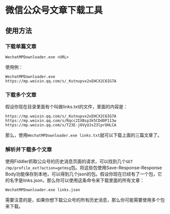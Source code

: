 # 微信公众号文章下载工具

## 使用方法

### 下载单篇文章

`WechatMPDownloader.exe <URL> ` 

使用例：

`WechatMPDownloader.exe https://mp.weixin.qq.com/s/_Kutnupvx2xEHCX2C6IG7A`

### 下载多个文章

假设你现在目录里面有个叫做links.txt的文件，里面的内容是：

```
https://mp.weixin.qq.com/s/_Kutnupvx2xEHCX2C6IG7A
https://mp.weixin.qq.com/s/Rqcc2IXBsp3k5CDd0P113w
https://mp.weixin.qq.com/s/T23E-jOVyUJsZ3lprUHLCA
```

那么，使用`WechatMPDownloader.exe links.txt`就可以下载上面的三篇文章了。

### 解析并下载多个文章

使用Fiddler抓取公众号的历史消息页面的请求，可以找到几个`GET /mp/profile_ext?action=getmsg`包。将这些包使用Save-Response-Response Body功能保存到本地，可以得到几个json的包。假设你现在已经有了一个包，它的名字是links.json，那么你可以使用这条命令来下载里面的所有文章：

`WechatMPDownloader.exe links.json`

需要注意的是，如果你想下载公众号的所有历史消息，那么你可能需要使用多个包来下载。